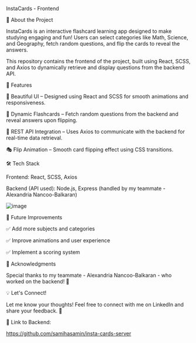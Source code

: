 InstaCards - Frontend

📌 About the Project

InstaCards is an interactive flashcard learning app designed to make studying engaging and fun! Users can select categories like Math, Science, and Geography, fetch random questions, and flip the cards to reveal the answers.

This repository contains the frontend of the project, built using React, SCSS, and Axios to dynamically retrieve and display questions from the backend API.

🚀 Features

🎨 Beautiful UI – Designed using React and SCSS for smooth animations and responsiveness.

🔄 Dynamic Flashcards – Fetch random questions from the backend and reveal answers upon flipping.

🔗 REST API Integration – Uses Axios to communicate with the backend for real-time data retrieval.

🎭 Flip Animation – Smooth card flipping effect using CSS transitions.

🛠️ Tech Stack

Frontend: React, SCSS, Axios

Backend (API used): Node.js, Express (handled by my teammate - Alexandria Nancoo-Balkaran)

![image](https://github.com/user-attachments/assets/0f20c46d-2d61-4a8a-8251-90ac3b418afb)

🚀 Future Improvements

✅ Add more subjects and categories

✅ Improve animations and user experience

✅ Implement a scoring system

🙌 Acknowledgments

Special thanks to my teammate - Alexandria Nancoo-Balkaran - who worked on the backend! 👏

💡 Let's Connect!

Let me know your thoughts! Feel free to connect with me on LinkedIn and share your feedback. 🚀

🔗 Link to Backend:

https://github.com/samihasamin/insta-cards-server
